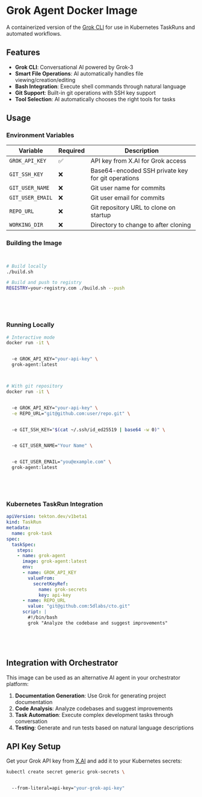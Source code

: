 # Grok Agent Docker Image

A containerized version of the [Grok CLI](https://github.com/superagent-ai/grok-cli) for use in Kubernetes TaskRuns and automated workflows.



## Features

- **Grok CLI**: Conversational AI powered by Grok-3
- **Smart File Operations**: AI automatically handles file viewing/creation/editing
- **Bash Integration**: Execute shell commands through natural language
- **Git Support**: Built-in git operations with SSH key support
- **Tool Selection**: AI automatically chooses the right tools for tasks



## Usage

### Environment Variables

| Variable | Required | Description |
|----------|----------|-------------|
| `GROK_API_KEY` | ✅ | API key from X.AI for Grok access |
| `GIT_SSH_KEY` | ❌ | Base64-encoded SSH private key for git operations |
| `GIT_USER_NAME` | ❌ | Git user name for commits |
| `GIT_USER_EMAIL` | ❌ | Git user email for commits |
| `REPO_URL` | ❌ | Git repository URL to clone on startup |
| `WORKING_DIR` | ❌ | Directory to change to after cloning |

### Building the Image




```bash


# Build locally
./build.sh

# Build and push to registry
REGISTRY=your-registry.com ./build.sh --push






```

### Running Locally




```bash
# Interactive mode
docker run -it \


  -e GROK_API_KEY="your-api-key" \
  grok-agent:latest



# With git repository
docker run -it \


  -e GROK_API_KEY="your-api-key" \
  -e REPO_URL="git@github.com:user/repo.git" \


  -e GIT_SSH_KEY="$(cat ~/.ssh/id_ed25519 | base64 -w 0)" \


  -e GIT_USER_NAME="Your Name" \


  -e GIT_USER_EMAIL="you@example.com" \
  grok-agent:latest






```

### Kubernetes TaskRun Integration




```yaml
apiVersion: tekton.dev/v1beta1
kind: TaskRun
metadata:
  name: grok-task
spec:
  taskSpec:
    steps:
    - name: grok-agent
      image: grok-agent:latest
      env:
      - name: GROK_API_KEY
        valueFrom:
          secretKeyRef:
            name: grok-secrets
            key: api-key
      - name: REPO_URL
        value: "git@github.com:5dlabs/cto.git"
      script: |
        #!/bin/bash
        grok "Analyze the codebase and suggest improvements"






```

## Integration with Orchestrator

This image can be used as an alternative AI agent in your orchestrator platform:

1. **Documentation Generation**: Use Grok for generating project documentation
2. **Code Analysis**: Analyze codebases and suggest improvements
3. **Task Automation**: Execute complex development tasks through conversation
4. **Testing**: Generate and run tests based on natural language descriptions



## API Key Setup

Get your Grok API key from [X.AI](https://x.ai) and add it to your Kubernetes secrets:




```bash
kubectl create secret generic grok-secrets \


  --from-literal=api-key="your-grok-api-key"






```